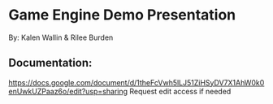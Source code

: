 # Game Engine Demo Presentation
By: Kalen Wallin & Rilee Burden

## Documentation:
https://docs.google.com/document/d/1theFcVwh5lLJ51ZiHSyDV7X1AhW0k0enUwkUZPaaz6o/edit?usp=sharing
Request edit access if needed
